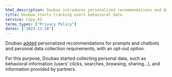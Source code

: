 ```yaml
---
html_description: Doubao introduces personalized recommendations and data collection with opt-out. Personal data includes behavioral and partner-provided information.
title: Doubao starts tracking users behavioral data
service: Copy.AI
terms_types: ["Privacy Policy"]
dates: ["2023-12-28"]
---
```


Doubao [added](https://github.com/OpenTermsArchive/GenAI-versions/commit/c799b6fce756dfc6894a2537db01d71d91a4f776) personalized recommendations for prompts and chatbots and personal data collection requirements, with an opt-out option.

For this purpose, Doubao started collecting personal data, such as behavioral information (users’ clicks, searches, browsing, sharing…), and information provided by partners.
